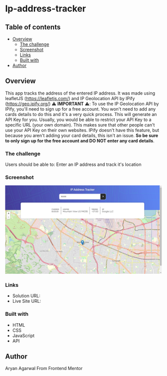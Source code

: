 # Ip-address-tracker
## Table of contents

- [Overview](#overview)
  - [The challenge](#the-challenge)
  - [Screenshot](#screenshot)
  - [Links](#links)
  - [Built with](#built-with)
- [Author](#author)

## Overview

This app tracks the address of the entered IP address. It was made using leafletJS (https://leafletjs.com/) and IP Geolocation API by IPify (https://geo.ipify.org/)
⚠️ **IMPORTANT** ⚠️: To use the IP Geolocation API by IPify, you'll need to sign up for a free account. You won't need to add any cards details to do this and it's a very quick process. This will generate an API Key for you. Usually, you would be able to restrict your API Key to a specific URL (your own domain). This makes sure that other people can't use your API Key on their own websites. IPify doesn't have this feature, but because you aren't adding your card details, this isn't an issue. **So be sure to only sign up for the free account and DO NOT enter any card details**.


### The challenge

Users should be able to:
Enter an IP address and track it's location

### Screenshot

![demo](images/demo.jpeg)

### Links

- Solution URL: 
- Live Site URL: 



### Built with

- HTML
- CSS
- JavaScript
- API

## Author

Aryan Agarwal
From Frontend Mentor
